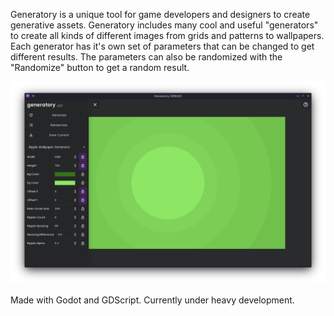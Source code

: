 Generatory is a unique tool for game developers and designers to create generative assets. Generatory includes many cool and useful "generators" to create all kinds of different images from grids and patterns to wallpapers. Each generator has it's own set of parameters that can be changed to get different results. The parameters can also be randomized with the "Randomize" button to get a random result.  

![screenshot.png](https://github.com/qewer33/generatory/blob/main/assets/screenshot.png?raw=true)

Made with Godot and GDScript. Currently under heavy development. 
